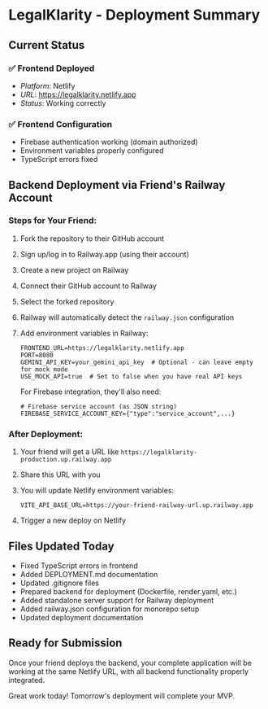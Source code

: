 # LegalKlarity - Deployment Summary

## Current Status

### ✅ Frontend Deployed
- *Platform*: Netlify
- *URL*: https://legalklarity.netlify.app
- *Status*: Working correctly

### ✅ Frontend Configuration
- Firebase authentication working (domain authorized)
- Environment variables properly configured
- TypeScript errors fixed

## Backend Deployment via Friend's Railway Account

### Steps for Your Friend:
1. Fork the repository to their GitHub account
2. Sign up/log in to Railway.app (using their account)
3. Create a new project on Railway
4. Connect their GitHub account to Railway
5. Select the forked repository
6. Railway will automatically detect the `railway.json` configuration
7. Add environment variables in Railway:
   ```
   FRONTEND_URL=https://legalklarity.netlify.app
   PORT=8080
   GEMINI_API_KEY=your_gemini_api_key  # Optional - can leave empty for mock mode
   USE_MOCK_API=true  # Set to false when you have real API keys
   ```
   
   For Firebase integration, they'll also need:
   ```
   # Firebase service account (as JSON string)
   FIREBASE_SERVICE_ACCOUNT_KEY={"type":"service_account",...}
   ```

### After Deployment:
1. Your friend will get a URL like `https://legalklarity-production.up.railway.app`
2. Share this URL with you
3. You will update Netlify environment variables:
   
   ```
   VITE_API_BASE_URL=https://your-friend-railway-url.up.railway.app
   ```
   
4. Trigger a new deploy on Netlify

## Files Updated Today
- Fixed TypeScript errors in frontend
- Added DEPLOYMENT.md documentation
- Updated .gitignore files
- Prepared backend for deployment (Dockerfile, render.yaml, etc.)
- Added standalone server support for Railway deployment
- Added railway.json configuration for monorepo setup
- Updated deployment documentation

## Ready for Submission
Once your friend deploys the backend, your complete application will be working at the same Netlify URL, with all backend functionality properly integrated.

Great work today! Tomorrow's deployment will complete your MVP.